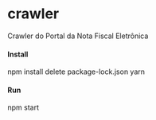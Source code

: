 # crawler
Crawler do Portal da Nota Fiscal Eletrônica

#### Install
</hr>
npm install
</hr>
delete package-lock.json
</hr>
yarn

#### Run
npm start

